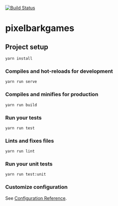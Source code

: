 [![Build Status](https://travis-ci.org/PixelbarkGames/pixelbarkgames.svg?branch=master)](https://travis-ci.org/PixelbarkGames/pixelbarkgames)

# pixelbarkgames

## Project setup
```
yarn install
```

### Compiles and hot-reloads for development
```
yarn run serve
```

### Compiles and minifies for production
```
yarn run build
```

### Run your tests
```
yarn run test
```

### Lints and fixes files
```
yarn run lint
```

### Run your unit tests
```
yarn run test:unit
```

### Customize configuration
See [Configuration Reference](https://cli.vuejs.org/config/).
